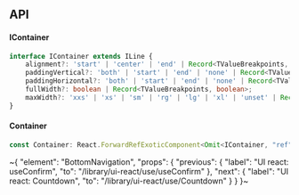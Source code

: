 

## API

#### IContainer

```ts
interface IContainer extends ILine {
    alignment?: 'start' | 'center' | 'end' | Record<TValueBreakpoints, 'start' | 'center' | 'end'>;
    paddingVertical?: 'both' | 'start' | 'end' | 'none' | Record<TValueBreakpoints, 'both' | 'start' | 'end' | 'none'>;
    paddingHorizontal?: 'both' | 'start' | 'end' | 'none' | Record<TValueBreakpoints, 'both' | 'start' | 'end' | 'none'>;
    fullWidth?: boolean | Record<TValueBreakpoints, boolean>;
    maxWidth?: 'xxs' | 'xs' | 'sm' | 'rg' | 'lg' | 'xl' | 'unset' | Record<TValueBreakpoints, 'xxs' | 'xs' | 'sm' | 'rg' | 'lg' | 'xl' | 'unset'>;
}
```

#### Container

```ts
const Container: React.ForwardRefExoticComponent<Omit<IContainer, "ref"> & React.RefAttributes<unknown>>;
```


~{
  "element": "BottomNavigation",
  "props": {
    "previous": {
      "label": "UI react: useConfirm",
      "to": "/library/ui-react/use/useConfirm"
    },
    "next": {
      "label": "UI react: Countdown",
      "to": "/library/ui-react/use/Countdown"
    }
  }
}~
